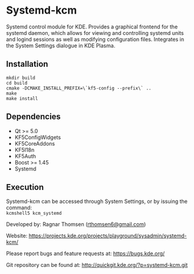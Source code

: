Systemd-kcm
===========

Systemd control module for KDE. Provides a graphical frontend for the systemd 
daemon, which allows for viewing and controlling systemd units and logind sessions 
as well as modifying configuration files.
Integrates in the System Settings dialogue in KDE Plasma.


Installation
------------
    mkdir build  
    cd build  
    cmake -DCMAKE_INSTALL_PREFIX=\`kf5-config --prefix\` ..  
    make  
    make install  


Dependencies
------------
*   Qt >= 5.0
*   KF5ConfigWidgets
*   KF5CoreAddons
*   KF5I18n
*   KF5Auth
*   Boost >= 1.45
*   Systemd


Execution
---------
Systemd-kcm can be accessed through System Settings, or by issuing the command:    
`kcmshell5 kcm_systemd`


Developed by: Ragnar Thomsen (rthomsen6@gmail.com)  

Website:
https://projects.kde.org/projects/playground/sysadmin/systemd-kcm/

Please report bugs and feature requests at:
https://bugs.kde.org/

Git repository can be found at:
http://quickgit.kde.org/?p=systemd-kcm.git
